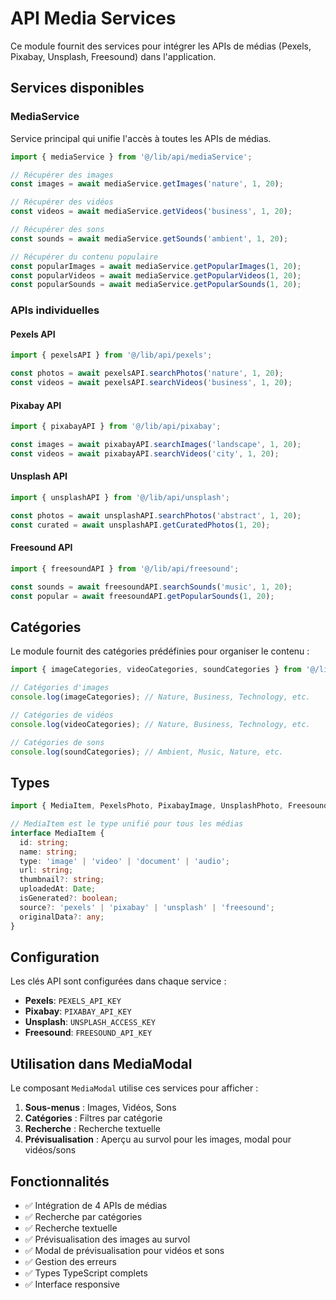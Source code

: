 # API Media Services

Ce module fournit des services pour intégrer les APIs de médias (Pexels, Pixabay, Unsplash, Freesound) dans l'application.

## Services disponibles

### MediaService
Service principal qui unifie l'accès à toutes les APIs de médias.

```typescript
import { mediaService } from '@/lib/api/mediaService';

// Récupérer des images
const images = await mediaService.getImages('nature', 1, 20);

// Récupérer des vidéos
const videos = await mediaService.getVideos('business', 1, 20);

// Récupérer des sons
const sounds = await mediaService.getSounds('ambient', 1, 20);

// Récupérer du contenu populaire
const popularImages = await mediaService.getPopularImages(1, 20);
const popularVideos = await mediaService.getPopularVideos(1, 20);
const popularSounds = await mediaService.getPopularSounds(1, 20);
```

### APIs individuelles

#### Pexels API
```typescript
import { pexelsAPI } from '@/lib/api/pexels';

const photos = await pexelsAPI.searchPhotos('nature', 1, 20);
const videos = await pexelsAPI.searchVideos('business', 1, 20);
```

#### Pixabay API
```typescript
import { pixabayAPI } from '@/lib/api/pixabay';

const images = await pixabayAPI.searchImages('landscape', 1, 20);
const videos = await pixabayAPI.searchVideos('city', 1, 20);
```

#### Unsplash API
```typescript
import { unsplashAPI } from '@/lib/api/unsplash';

const photos = await unsplashAPI.searchPhotos('abstract', 1, 20);
const curated = await unsplashAPI.getCuratedPhotos(1, 20);
```

#### Freesound API
```typescript
import { freesoundAPI } from '@/lib/api/freesound';

const sounds = await freesoundAPI.searchSounds('music', 1, 20);
const popular = await freesoundAPI.getPopularSounds(1, 20);
```

## Catégories

Le module fournit des catégories prédéfinies pour organiser le contenu :

```typescript
import { imageCategories, videoCategories, soundCategories } from '@/lib/api/categories';

// Catégories d'images
console.log(imageCategories); // Nature, Business, Technology, etc.

// Catégories de vidéos
console.log(videoCategories); // Nature, Business, Technology, etc.

// Catégories de sons
console.log(soundCategories); // Ambient, Music, Nature, etc.
```

## Types

```typescript
import { MediaItem, PexelsPhoto, PixabayImage, UnsplashPhoto, FreesoundSound } from '@/lib/api/types';

// MediaItem est le type unifié pour tous les médias
interface MediaItem {
  id: string;
  name: string;
  type: 'image' | 'video' | 'document' | 'audio';
  url: string;
  thumbnail?: string;
  uploadedAt: Date;
  isGenerated?: boolean;
  source?: 'pexels' | 'pixabay' | 'unsplash' | 'freesound';
  originalData?: any;
}
```

## Configuration

Les clés API sont configurées dans chaque service :

- **Pexels**: `PEXELS_API_KEY`
- **Pixabay**: `PIXABAY_API_KEY`
- **Unsplash**: `UNSPLASH_ACCESS_KEY`
- **Freesound**: `FREESOUND_API_KEY`

## Utilisation dans MediaModal

Le composant `MediaModal` utilise ces services pour afficher :

1. **Sous-menus** : Images, Vidéos, Sons
2. **Catégories** : Filtres par catégorie
3. **Recherche** : Recherche textuelle
4. **Prévisualisation** : Aperçu au survol pour les images, modal pour vidéos/sons

## Fonctionnalités

- ✅ Intégration de 4 APIs de médias
- ✅ Recherche par catégories
- ✅ Recherche textuelle
- ✅ Prévisualisation des images au survol
- ✅ Modal de prévisualisation pour vidéos et sons
- ✅ Gestion des erreurs
- ✅ Types TypeScript complets
- ✅ Interface responsive

